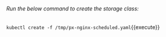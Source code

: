 ###### Run the below command to create the storage class:

`kubectl create -f /tmp/px-nginx-scheduled.yaml`{{execute}}
